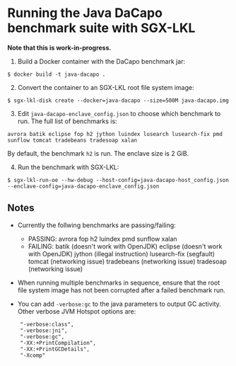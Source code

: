 Running the Java DaCapo benchmark suite with SGX-LKL
====================================================

**Note that this is work-in-progress.**

1. Build a Docker container with the DaCapo benchmark jar:
```
$ docker build -t java-dacapo .
```

2. Convert the container to an SGX-LKL root file system image:
```
$ sgx-lkl-disk create --docker=java-dacapo --size=500M java-dacapo.img
```

3. Edit `java-dacapo-enclave_config.json` to choose which benchmark to run. The full list of benchmarks is:
```
avrora batik eclipse fop h2 jython luindex lusearch lusearch-fix pmd sunflow tomcat tradebeans tradesoap xalan
```

By default, the benchmark `h2` is run. The enclave size is 2 GiB.

4. Run the benchmark with SGX-LKL:
```
$ sgx-lkl-run-oe --hw-debug --host-config=java-dacapo-host_config.json --enclave-config=java-dacapo-enclave_config.json
```

Notes
-----

- Currently the follwing benchmarks are passing/failing:

  - PASSING: avrora fop h2 luindex pmd sunflow xalan
  - FAILING: batik (doesn't work with OpenJDK) eclipse (doesn't work with OpenJDK) jython (illegal instruction) lusearch-fix (segfault) tomcat (networking issue) tradebeans (networking issue) tradesoap (networking issue)

- When running multiple benchmarks in sequence, ensure that the root file system image has not been corrupted after a failed benchmark run.

- You can add `-verbose:gc` to the java parameters to output GC activity. Other verbose JVM Hotspot options are:
```
    "-verbose:class",
    "-verbose:jni",
    "-verbose:gc",
    "-XX:+PrintCompilation",
    "-XX:+PrintGCDetails",
    "-Xcomp"
```
